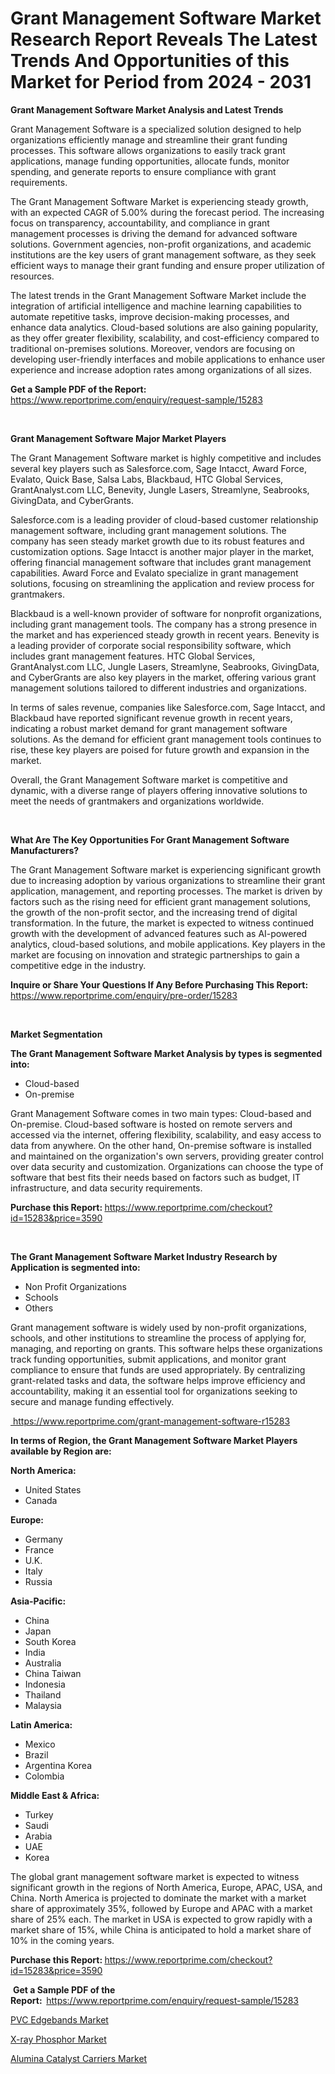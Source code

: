 <p><h1>Grant Management Software Market Research Report Reveals The Latest Trends And Opportunities of this Market for Period from 2024 - 2031</h1></p><p><strong>Grant Management Software Market Analysis and Latest Trends</strong></p>
<p><p>Grant Management Software is a specialized solution designed to help organizations efficiently manage and streamline their grant funding processes. This software allows organizations to easily track grant applications, manage funding opportunities, allocate funds, monitor spending, and generate reports to ensure compliance with grant requirements.</p><p>The Grant Management Software Market is experiencing steady growth, with an expected CAGR of 5.00% during the forecast period. The increasing focus on transparency, accountability, and compliance in grant management processes is driving the demand for advanced software solutions. Government agencies, non-profit organizations, and academic institutions are the key users of grant management software, as they seek efficient ways to manage their grant funding and ensure proper utilization of resources.</p><p>The latest trends in the Grant Management Software Market include the integration of artificial intelligence and machine learning capabilities to automate repetitive tasks, improve decision-making processes, and enhance data analytics. Cloud-based solutions are also gaining popularity, as they offer greater flexibility, scalability, and cost-efficiency compared to traditional on-premises solutions. Moreover, vendors are focusing on developing user-friendly interfaces and mobile applications to enhance user experience and increase adoption rates among organizations of all sizes.</p></p>
<p><strong>Get a Sample PDF of the Report:&nbsp;</strong> <a href="https://www.reportprime.com/enquiry/request-sample/15283">https://www.reportprime.com/enquiry/request-sample/15283</a></p>
<p>&nbsp;</p>
<p><strong>Grant Management Software Major Market Players</strong></p>
<p><p>The Grant Management Software market is highly competitive and includes several key players such as Salesforce.com, Sage Intacct, Award Force, Evalato, Quick Base, Salsa Labs, Blackbaud, HTC Global Services, GrantAnalyst.com LLC, Benevity, Jungle Lasers, Streamlyne, Seabrooks, GivingData, and CyberGrants. </p><p>Salesforce.com is a leading provider of cloud-based customer relationship management software, including grant management solutions. The company has seen steady market growth due to its robust features and customization options. Sage Intacct is another major player in the market, offering financial management software that includes grant management capabilities. Award Force and Evalato specialize in grant management solutions, focusing on streamlining the application and review process for grantmakers. </p><p>Blackbaud is a well-known provider of software for nonprofit organizations, including grant management tools. The company has a strong presence in the market and has experienced steady growth in recent years. Benevity is a leading provider of corporate social responsibility software, which includes grant management features. HTC Global Services, GrantAnalyst.com LLC, Jungle Lasers, Streamlyne, Seabrooks, GivingData, and CyberGrants are also key players in the market, offering various grant management solutions tailored to different industries and organizations.</p><p>In terms of sales revenue, companies like Salesforce.com, Sage Intacct, and Blackbaud have reported significant revenue growth in recent years, indicating a robust market demand for grant management software solutions. As the demand for efficient grant management tools continues to rise, these key players are poised for future growth and expansion in the market.</p><p>Overall, the Grant Management Software market is competitive and dynamic, with a diverse range of players offering innovative solutions to meet the needs of grantmakers and organizations worldwide.</p></p>
<p>&nbsp;</p>
<p><strong>What Are The Key Opportunities For Grant Management Software Manufacturers?</strong></p>
<p><p>The Grant Management Software market is experiencing significant growth due to increasing adoption by various organizations to streamline their grant application, management, and reporting processes. The market is driven by factors such as the rising need for efficient grant management solutions, the growth of the non-profit sector, and the increasing trend of digital transformation. In the future, the market is expected to witness continued growth with the development of advanced features such as AI-powered analytics, cloud-based solutions, and mobile applications. Key players in the market are focusing on innovation and strategic partnerships to gain a competitive edge in the industry.</p></p>
<p><strong>Inquire or Share Your Questions If Any Before Purchasing This Report:</strong> <a href="https://www.reportprime.com/enquiry/pre-order/15283">https://www.reportprime.com/enquiry/pre-order/15283</a></p>
<p>&nbsp;</p>
<p><strong>Market Segmentation</strong></p>
<p><strong>The Grant Management Software Market Analysis by types is segmented into:</strong></p>
<p><ul><li>Cloud-based</li><li>On-premise</li></ul></p>
<p><p>Grant Management Software comes in two main types: Cloud-based and On-premise. Cloud-based software is hosted on remote servers and accessed via the internet, offering flexibility, scalability, and easy access to data from anywhere. On the other hand, On-premise software is installed and maintained on the organization's own servers, providing greater control over data security and customization. Organizations can choose the type of software that best fits their needs based on factors such as budget, IT infrastructure, and data security requirements.</p></p>
<p><strong>Purchase this Report:&nbsp;</strong><a href="https://www.reportprime.com/checkout?id=15283&price=3590">https://www.reportprime.com/checkout?id=15283&price=3590</a></p>
<p>&nbsp;</p>
<p><strong>The Grant Management Software Market Industry Research by Application is segmented into:</strong></p>
<p><ul><li>Non Profit Organizations</li><li>Schools</li><li>Others</li></ul></p>
<p><p>Grant management software is widely used by non-profit organizations, schools, and other institutions to streamline the process of applying for, managing, and reporting on grants. This software helps these organizations track funding opportunities, submit applications, and monitor grant compliance to ensure that funds are used appropriately. By centralizing grant-related tasks and data, the software helps improve efficiency and accountability, making it an essential tool for organizations seeking to secure and manage funding effectively.</p></p>
<p><a href="https://www.reportprime.com/grant-management-software-r15283">&nbsp;https://www.reportprime.com/grant-management-software-r15283</a></p>
<p><strong>In terms of Region, the Grant Management Software Market Players available by Region are:</strong></p>
<p>
    <p> <strong> North America: </strong>
        <ul>
            <li>United States</li>
            <li>Canada</li>
        </ul>
        </p> 
    <p> <strong> Europe: </strong>
        <ul>
            <li>Germany</li>
            <li>France</li>
            <li>U.K.</li>
            <li>Italy</li>
            <li>Russia</li>
        </ul>
        </p> 
    <p> <strong> Asia-Pacific: </strong>
        <ul>
            <li>China</li>
            <li>Japan</li>
            <li>South Korea</li>
            <li>India</li>
            <li>Australia</li>
            <li>China Taiwan</li>
            <li>Indonesia</li>
            <li>Thailand</li>
            <li>Malaysia</li>
        </ul>
        </p> 
    <p> <strong> Latin America: </strong>
        <ul>
            <li>Mexico</li>
            <li>Brazil</li>
            <li>Argentina Korea</li>
            <li>Colombia</li>
        </ul>
        </p> 
    <p> <strong> Middle East & Africa: </strong>
        <ul>
            <li>Turkey</li>
            <li>Saudi</li>
            <li>Arabia</li>
            <li>UAE</li>
            <li>Korea</li>
        </ul>
    </p>
    </p>
<p><p>The global grant management software market is expected to witness significant growth in the regions of North America, Europe, APAC, USA, and China. North America is projected to dominate the market with a market share of approximately 35%, followed by Europe and APAC with a market share of 25% each. The market in USA is expected to grow rapidly with a market share of 15%, while China is anticipated to hold a market share of 10% in the coming years.</p></p>
<p><strong>Purchase this Report: </strong><a href="https://www.reportprime.com/checkout?id=15283&price=3590">https://www.reportprime.com/checkout?id=15283&price=3590</a></p>
<p>&nbsp;<strong>Get a Sample PDF of the Report:&nbsp;&nbsp;</strong><a href="https://www.reportprime.com/enquiry/request-sample/15283">https://www.reportprime.com/enquiry/request-sample/15283</a></p>
<p><strong></strong></p>
<p><p><a href="https://www.linkedin.com/pulse/pvc-edgebands-market-centers-aspects-growth-share-opportunity-om7ze?trackingId=Z2JJHRW4329GwHC%2FRiJdbA%3D%3D">PVC Edgebands Market</a></p><p><a href="https://www.linkedin.com/pulse/x-ray-phosphor-market-research-report-provides-critical-6sj9e?trackingId=h69jvQ4I7KtqMxldkPj13w%3D%3D">X-ray Phosphor Market</a></p><p><a href="https://www.linkedin.com/pulse/alumina-catalyst-carriers-market-furnish-information-size-share-7a1ve?trackingId=d%2FNaSlD%2Bwbmr98dZpV%2FxfQ%3D%3D">Alumina Catalyst Carriers Market</a></p></p>